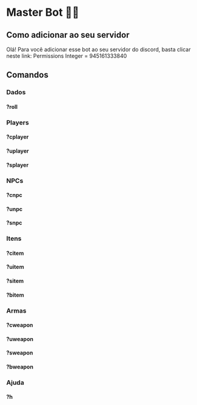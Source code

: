 # Master Bot 🧙‍♂️

## Como adicionar ao seu servidor

Olá! Para você adicionar esse bot ao seu servidor do discord, basta clicar neste link: Permissions Integer = 945161333840

## Comandos

### Dados
#### ?roll

### Players
#### ?cplayer

#### ?uplayer

#### ?splayer

### NPCs
#### ?cnpc

#### ?unpc

#### ?snpc

### Itens
#### ?citem

#### ?uitem

#### ?sitem

#### ?bitem

### Armas
#### ?cweapon

#### ?uweapon

#### ?sweapon

#### ?bweapon

### Ajuda
#### ?h
